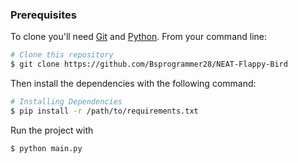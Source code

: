 ### Prerequisites

To clone you'll need [Git](https://git-scm.com) and [Python](https://www.python.org/downloads/). From your command line:

```bash
# Clone this repository
$ git clone https://github.com/Bsprogrammer28/NEAT-Flappy-Bird
```

Then install the dependencies with the following command:
```bash
# Installing Dependencies
$ pip install -r /path/to/requirements.txt
```

Run the project with 
```bash
$ python main.py
```
